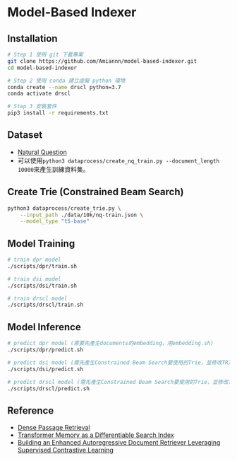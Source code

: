# Model-Based Indexer

## Installation
```bash
# Step 1 使用 git 下載專案
git clone https://github.com/Amiannn/model-based-indexer.git
cd model-based-indexer

# Step 2 使用 conda 建立虛擬 python 環境
conda create --name drscl python=3.7
conda activate drscl

# Step 3 安裝套件
pip3 install -r requirements.txt
```

## Dataset
- [Natural Question](https://huggingface.co/datasets/natural_questions)
- 可以使用`python3 dataprocess/create_nq_train.py --document_length 10000`來產生訓練資料集。

## Create Trie (Constrained Beam Search)
```bash
python3 dataprocess/create_trie.py \
    --input_path ./data/10k/nq-train.json \
    --model_type "t5-base"
```

## Model Training
```bash
# train dpr model
./scripts/dpr/train.sh

# train dsi model
./scripts/dsi/train.sh

# train drscl model
./scripts/drscl/train.sh
```

## Model Inference
```bash
# predict dpr model (需要先產生documents的embedding，用embedding.sh)
./scripts/dpr/predict.sh

# predict dsi model (需先產生Constrained Beam Search要使用的Trie，並修改TRIE_PATH)
./scripts/dsi/predict.sh

# predict drscl model (需先產生Constrained Beam Search要使用的Trie，並修改TRIE_PATH)
./scripts/drscl/predict.sh
```

## Reference
- [Dense Passage Retrieval](https://arxiv.org/abs/2004.04906)
- [Transformer Memory as a Differentiable Search Index](https://openreview.net/pdf?id=Vu-B0clPfq)
- [Building an Enhanced Autoregressive Document Retriever
Leveraging Supervised Contrastive Learning](https://aclanthology.org/2022.rocling-1.34/)
